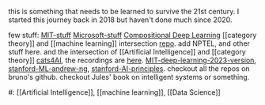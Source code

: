 this is something that needs to be learned to survive the 21st century. I started this journey back in 2018 but haven't done much since 2020.

few stuff: [MIT-stuff](https://twitter.com/akshay_pachaar/status/1663885564687556611?s=20) [Microsoft-stuff](https://twitter.com/dr_cintas/status/1665721683968245760?s=20) [Compositional Deep Learning](https://github.com/bgavran/Compositional_Deep_Learning) [[category theory]] and [[machine learning]] intersection [repo](https://github.com/bgavran/Category_Theory_Machine_Learning). add NPTEL, and other stuff here. and the intersection of [[Artificial Intelligence]] and [[category theory]] [cats4AI](https://cats.for.ai), the recordings are [here](https://youtube.com/playlist?list=PLSdFiFTAI4sQ0Rg4BIZcNnU-45I9DI-VB). [MIT-deep-learning-2023-version](https://www.youtube.com/playlist?list=PLtBw6njQRU-rwp5__7C0oIVt26ZgjG9NI), [stanford-ML-andrew-ng](https://www.youtube.com/playlist?list=PLoROMvodv4rMiGQp3WXShtMGgzqpfVfbU), [stanford-AI-principles](https://www.youtube.com/playlist?list=PLoROMvodv4rO1NB9TD4iUZ3qghGEGtqNX). checkout all the repos on bruno's github. checkout Jules' book on intelligent systems or something.

#: [[Artificial Intelligence]], [[machine learning]], [[Data Science]] 
